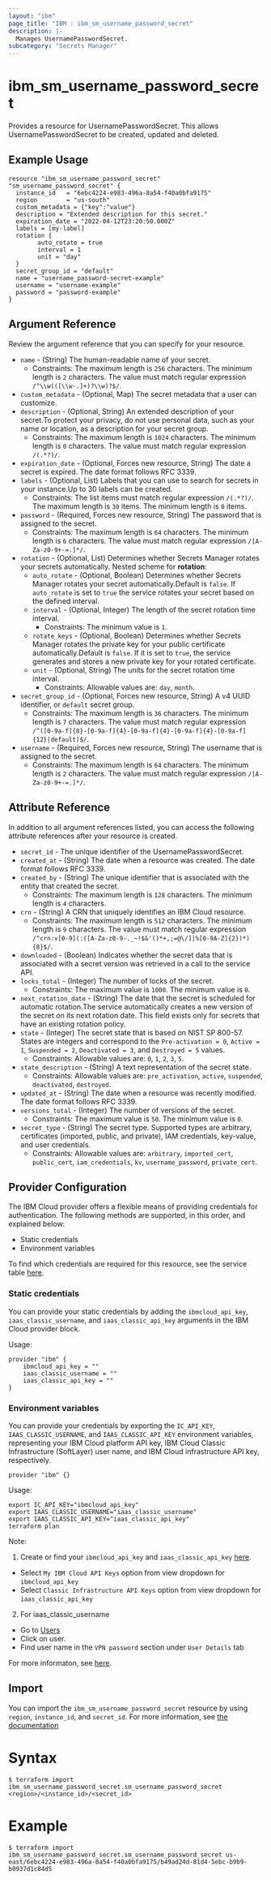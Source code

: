 ```yaml
---
layout: "ibm"
page_title: "IBM : ibm_sm_username_password_secret"
description: |-
  Manages UsernamePasswordSecret.
subcategory: "Secrets Manager"
---
```


# ibm_sm_username_password_secret

Provides a resource for UsernamePasswordSecret. This allows UsernamePasswordSecret to be created, updated and deleted.

## Example Usage

```hcl
resource "ibm_sm_username_password_secret" "sm_username_password_secret" {
  instance_id   = "6ebc4224-e983-496a-8a54-f40a0bfa9175"
  region        = "us-south"
  custom_metadata = {"key":"value"}
  description = "Extended description for this secret."
  expiration_date = "2022-04-12T23:20:50.000Z"
  labels = [my-label]
  rotation {
		auto_rotate = true
		interval = 1
		unit = "day"
  }
  secret_group_id = "default"
  name = "username_password-secret-example"
  username = "username-example"
  password = "password-example"
}
```

## Argument Reference

Review the argument reference that you can specify for your resource.

* `name` - (String) The human-readable name of your secret.
  * Constraints: The maximum length is `256` characters. The minimum length is `2` characters. The value must match regular expression `/^\\w(([\\w-.]+)?\\w)?$/`.
* `custom_metadata` - (Optional, Map) The secret metadata that a user can customize.
* `description` - (Optional, String) An extended description of your secret.To protect your privacy, do not use personal data, such as your name or location, as a description for your secret group.
  * Constraints: The maximum length is `1024` characters. The minimum length is `0` characters. The value must match regular expression `/(.*?)/`.
* `expiration_date` - (Optional, Forces new resource, String) The date a secret is expired. The date format follows RFC 3339.
* `labels` - (Optional, List) Labels that you can use to search for secrets in your instance.Up to 30 labels can be created.
  * Constraints: The list items must match regular expression `/(.*?)/`. The maximum length is `30` items. The minimum length is `0` items.
* `password` - (Required, Forces new resource, String) The password that is assigned to the secret.
  * Constraints: The maximum length is `64` characters. The minimum length is `6` characters. The value must match regular expression `/[A-Za-z0-9+-=.]*/`.
* `rotation` - (Optional, List) Determines whether Secrets Manager rotates your secrets automatically.
Nested scheme for **rotation**:
	* `auto_rotate` - (Optional, Boolean) Determines whether Secrets Manager rotates your secret automatically.Default is `false`. If `auto_rotate` is set to `true` the service rotates your secret based on the defined interval.
	* `interval` - (Optional, Integer) The length of the secret rotation time interval.
	  * Constraints: The minimum value is `1`.
	* `rotate_keys` - (Optional, Boolean) Determines whether Secrets Manager rotates the private key for your public certificate automatically.Default is `false`. If it is set to `true`, the service generates and stores a new private key for your rotated certificate.
	* `unit` - (Optional, String) The units for the secret rotation time interval.
	  * Constraints: Allowable values are: `day`, `month`.
* `secret_group_id` - (Optional, Forces new resource, String) A v4 UUID identifier, or `default` secret group.
  * Constraints: The maximum length is `36` characters. The minimum length is `7` characters. The value must match regular expression `/^([0-9a-f]{8}-[0-9a-f]{4}-[0-9a-f]{4}-[0-9a-f]{4}-[0-9a-f]{12}|default)$/`.
* `username` - (Required, Forces new resource, String) The username that is assigned to the secret.
  * Constraints: The maximum length is `64` characters. The minimum length is `2` characters. The value must match regular expression `/[A-Za-z0-9+-=.]*/`.

## Attribute Reference

In addition to all argument references listed, you can access the following attribute references after your resource is created.

* `secret_id` - The unique identifier of the UsernamePasswordSecret.
* `created_at` - (String) The date when a resource was created. The date format follows RFC 3339.
* `created_by` - (String) The unique identifier that is associated with the entity that created the secret.
  * Constraints: The maximum length is `128` characters. The minimum length is `4` characters.
* `crn` - (String) A CRN that uniquely identifies an IBM Cloud resource.
  * Constraints: The maximum length is `512` characters. The minimum length is `9` characters. The value must match regular expression `/^crn:v[0-9](:([A-Za-z0-9-._~!$&'()*+,;=@\/]|%[0-9A-Z]{2})*){8}$/`.
* `downloaded` - (Boolean) Indicates whether the secret data that is associated with a secret version was retrieved in a call to the service API.
* `locks_total` - (Integer) The number of locks of the secret.
  * Constraints: The maximum value is `1000`. The minimum value is `0`.
* `next_rotation_date` - (String) The date that the secret is scheduled for automatic rotation.The service automatically creates a new version of the secret on its next rotation date. This field exists only for secrets that have an existing rotation policy.
* `state` - (Integer) The secret state that is based on NIST SP 800-57. States are integers and correspond to the `Pre-activation = 0`, `Active = 1`,  `Suspended = 2`, `Deactivated = 3`, and `Destroyed = 5` values.
  * Constraints: Allowable values are: `0`, `1`, `2`, `3`, `5`.
* `state_description` - (String) A text representation of the secret state.
  * Constraints: Allowable values are: `pre_activation`, `active`, `suspended`, `deactivated`, `destroyed`.
* `updated_at` - (String) The date when a resource was recently modified. The date format follows RFC 3339.
* `versions_total` - (Integer) The number of versions of the secret.
  * Constraints: The maximum value is `50`. The minimum value is `0`.
* `secret_type` - (String) The secret type. Supported types are arbitrary, certificates (imported, public, and private), IAM credentials, key-value, and user credentials.
    * Constraints: Allowable values are: `arbitrary`, `imported_cert`, `public_cert`, `iam_credentials`, `kv`, `username_password`, `private_cert`.

## Provider Configuration

The IBM Cloud provider offers a flexible means of providing credentials for authentication. The following methods are supported, in this order, and explained below:

- Static credentials
- Environment variables

To find which credentials are required for this resource, see the service table [here](https://cloud.ibm.com/docs/ibm-cloud-provider-for-terraform?topic=ibm-cloud-provider-for-terraform-provider-reference#required-parameters).

### Static credentials

You can provide your static credentials by adding the `ibmcloud_api_key`, `iaas_classic_username`, and `iaas_classic_api_key` arguments in the IBM Cloud provider block.

Usage:
```
provider "ibm" {
    ibmcloud_api_key = ""
    iaas_classic_username = ""
    iaas_classic_api_key = ""
}
```

### Environment variables

You can provide your credentials by exporting the `IC_API_KEY`, `IAAS_CLASSIC_USERNAME`, and `IAAS_CLASSIC_API_KEY` environment variables, representing your IBM Cloud platform API key, IBM Cloud Classic Infrastructure (SoftLayer) user name, and IBM Cloud infrastructure API key, respectively.

```
provider "ibm" {}
```

Usage:
```
export IC_API_KEY="ibmcloud_api_key"
export IAAS_CLASSIC_USERNAME="iaas_classic_username"
export IAAS_CLASSIC_API_KEY="iaas_classic_api_key"
terraform plan
```

Note:

1. Create or find your `ibmcloud_api_key` and `iaas_classic_api_key` [here](https://cloud.ibm.com/iam/apikeys).
  - Select `My IBM Cloud API Keys` option from view dropdown for `ibmcloud_api_key`
  - Select `Classic Infrastructure API Keys` option from view dropdown for `iaas_classic_api_key`
2. For iaas_classic_username
  - Go to [Users](https://cloud.ibm.com/iam/users)
  - Click on user.
  - Find user name in the `VPN password` section under `User Details` tab

For more informaton, see [here](https://registry.terraform.io/providers/IBM-Cloud/ibm/latest/docs#authentication).

## Import

You can import the `ibm_sm_username_password_secret` resource by using `region`, `instance_id`, and `secret_id`.
For more information, see [the documentation](https://cloud.ibm.com/docs/secrets-manager)

# Syntax
```
$ terraform import ibm_sm_username_password_secret.sm_username_password_secret <region>/<instance_id>/<secret_id>
```

# Example
```
$ terraform import ibm_sm_username_password_secret.sm_username_password_secret us-east/6ebc4224-e983-496a-8a54-f40a0bfa9175/b49ad24d-81d4-5ebc-b9b9-b0937d1c84d5
```
